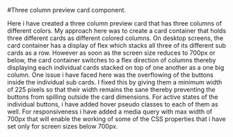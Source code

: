 #Three column preview card component.

Here i have created a three column preview card that has three columns of different colors. My approach here was to create a card container that holds three different cards as different colored columns. On desktop screens, the card container has a display of flex which stacks all three of its different sub cards as a row. However as soon as the screen size reduces to 700px or below, the card container switches to a flex direction of columns thereby displaying each individual cards stacked on top of one another as a one big column. One issue i have faced here was the overflowing of the buttons inside the individual sub cards. I fixed this by giving them a minimum width of 225 pixels so that their width remains the sane thereby preventing the buttons from spilling outside the card dimensions. For active states of the individual buttons, i have added hover pseudo classes to each of them as well. For responsiveness i have added a media query with max width of 700px that will enable the working of some of the CSS properties that i have set only for screen sizes below 700px. 
